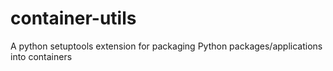 # container-utils
A python setuptools extension for packaging Python packages/applications into containers
